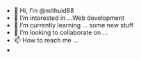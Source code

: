 - 👋 Hi, I’m @mithuid88
- 👀 I’m interested in ...Web development
- 🌱 I’m currently learning ... some new stuff
- 💞️ I’m looking to collaborate on ...
- 📫 How to reach me ... 
- 

<!---
mithuid88/mithuid88 is a ✨ special ✨ repository because its `README.md` (this file) appears on your GitHub profile.
You can click the Preview link to take a look at your changes.
--->
